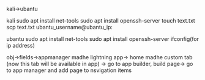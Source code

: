 kali->ubantu

kali
sudo apt install net-tools
sudo apt install openssh-server
touch text.txt
scp text.txt ubantu_username@ubantu_ip:

ubantu 
 sudo apt install net-tools
sudo apt install openssh-server
ifconfig(for ip address)

obj->fields->appmanager madhe lightning app-> home madhe custom tab (now this tab will 
be available in app) -> go to app builder, build page-> go to app manager and add page to
nsvigation items
